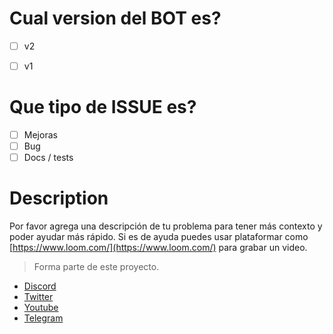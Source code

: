 # Cual version del BOT es?

- [ ] v2
- [ ] v1


# Que tipo de ISSUE es?

- [ ] Mejoras
- [ ] Bug
- [ ] Docs / tests

# Description

Por favor agrega una descripción de tu problema para tener más contexto y poder ayudar más rápido. Si es de ayuda puedes usar plataformar como [https://www.loom.com/](https://www.loom.com/) para grabar un video.


> Forma parte de este proyecto.

-   [Discord](https://link.codigoencasa.com/DISCORD)
-   [Twitter](https://twitter.com/leifermendez)
-   [Youtube](https://www.youtube.com/watch?v=5lEMCeWEJ8o&list=PL_WGMLcL4jzWPhdhcUyhbFU6bC0oJd2BR)
-   [Telegram](https://t.me/leifermendez)
